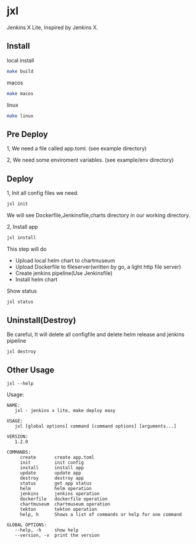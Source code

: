 # jxl
Jenkins X Lite, Inspired by Jenkins X.


## Install
local install
```bash
make build
```
macos
```bash
make macos
```
linux
```bash
make linux
```

## Pre Deploy
1, We need a file called app.toml. (see example directory)

2, We need some enviroment variables. (see example/env directory)

## Deploy
1, Init all config files we need.
```bash
jxl init
```

We will see Dockerfile,Jenkinsfile,charts directory in our working directory.

2, Install app
```bash
jxl install
```
This step will do
- Upload local helm chart to chartmuseum
- Upload Dockerfile to fileserver(written by go, a light http file server)
- Create jenkins pipeline(Use Jenkinsfile)
- Install helm chart


Show status
```bash
jxl status
```

## Uninstall(Destroy)
Be careful, It will delete all configfile and delete helm release and jenkins pipeline
```
jxl destroy
```

## Other Usage
```
jxl --help
```
Usage:

```
NAME:
   jxl - jenkins x lite, make deploy easy

USAGE:
   jxl [global options] command [command options] [arguments...]

VERSION:
   1.2.0

COMMANDS:
     create       create app.toml
     init         init config
     install      install app
     update       update app
     destroy      destroy app
     status       get app status
     helm         helm operation
     jenkins      jenkins operation
     dockerfile   dockerfile operation
     chartmuseum  chartmuseum operation
     tekton       tekton operation
     help, h      Shows a list of commands or help for one command

GLOBAL OPTIONS:
   --help, -h     show help
   --version, -v  print the version
```
